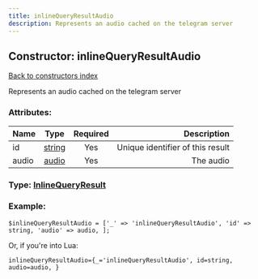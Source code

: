 ```yaml
---
title: inlineQueryResultAudio
description: Represents an audio cached on the telegram server
---
```

## Constructor: inlineQueryResultAudio  
[Back to constructors index](index.md)



Represents an audio cached on the telegram server

### Attributes:

| Name     |    Type       | Required | Description |
|----------|:-------------:|:--------:|------------:|
|id|[string](../types/string.md) | Yes|Unique identifier of this result|
|audio|[audio](../types/audio.md) | Yes|The audio|



### Type: [InlineQueryResult](../types/InlineQueryResult.md)


### Example:

```
$inlineQueryResultAudio = ['_' => 'inlineQueryResultAudio', 'id' => string, 'audio' => audio, ];
```  

Or, if you're into Lua:  


```
inlineQueryResultAudio={_='inlineQueryResultAudio', id=string, audio=audio, }

```


